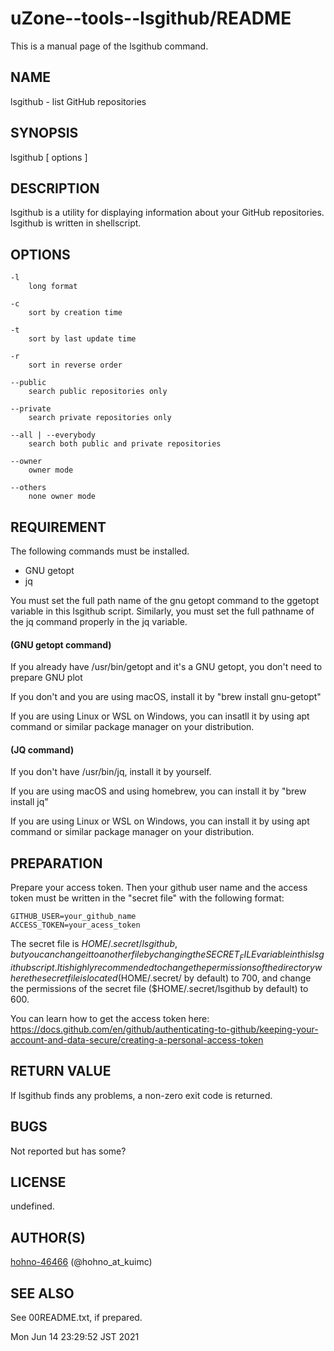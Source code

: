# uZone--tools--lsgithub/README

This is a manual page of the lsgithub command.

## NAME

lsgithub - list GitHub repositories

## SYNOPSIS

lsgithub [ options ]

## DESCRIPTION

lsgithub is a utility for displaying information about your GitHub repositories.
lsgithub is written in shellscript.

## OPTIONS

	-l
		long format

	-c
		sort by creation time

	-t
		sort by last update time

	-r
		sort in reverse order

	--public
		search public repositories only

	--private
		search private repositories only

	--all | --everybody
		search both public and private repositories

	--owner
		owner mode

	--others
		none owner mode

## REQUIREMENT

The following commands must be installed.

* GNU getopt
* jq

You must set the full path name of the gnu getopt command to the ggetopt variable in this lsgithub script.
Similarly, you must set the full pathname of the jq command properly in the jq variable.

#### (GNU getopt command)

   If you already have /usr/bin/getopt and it's a GNU getopt, you don't need to prepare GNU plot

   If you don't and you are using macOS, install it by "brew install gnu-getopt"

   If you are using Linux or WSL on Windows, you can insatll it by using apt command or similar package manager on your distribution.


#### (JQ command)

   If you don't have /usr/bin/jq, install it by yourself.

   If you are using macOS and using homebrew, you can install it by "brew install jq"

   If you are using Linux or WSL on Windows, you can install it by using apt command or similar package manager on your distribution.



## PREPARATION

Prepare your access token. Then your github user name and the access token must be written in the "secret file" with the following format:

    GITHUB_USER=your_github_name
    ACCESS_TOKEN=your_acess_token

The secret file is $HOME/.secret/lsgithub, but you can change it to another file by changing the SECRET_FILE variable in this lsgithub script.
It is highly recommended to change the permissions of the directory where the secret file is located ($HOME/.secret/ by default) to 700, and change the permissions of the secret file ($HOME/.secret/lsgithub by default) to 600.

You can learn how to get the access token here:
https://docs.github.com/en/github/authenticating-to-github/keeping-your-account-and-data-secure/creating-a-personal-access-token

## RETURN VALUE

If lsgithub finds any problems, a non-zero exit code is returned.

## BUGS

Not reported but has some?

## LICENSE

undefined.

## AUTHOR(S)

[hohno-46466](https://github.com/hohno-46466)  (@hohno_at_kuimc)

## SEE ALSO

See 00README.txt, if prepared.

Mon Jun 14 23:29:52 JST 2021
